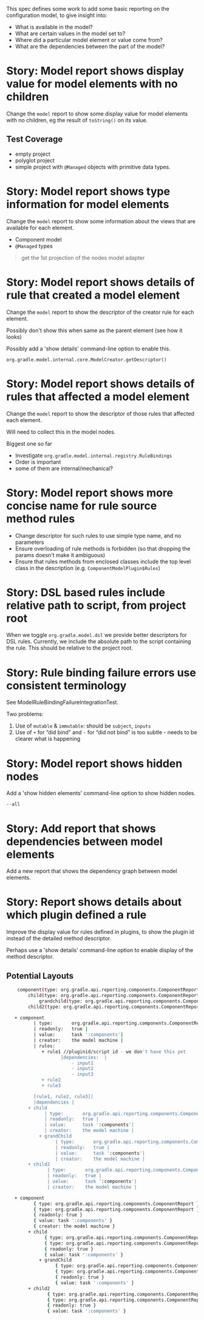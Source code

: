 This spec defines some work to add some basic reporting on the configuration model, to give insight into:

- What is available in the model?
- What are certain values in the model set to?
- Where did a particular model element or value come from?
- What are the dependencies between the part of the model?

# Story: Model report shows display value for model elements with no children

Change the `model` report to show some display value for model elements with no children, eg the result of
`toString()` on its value.

## Test Coverage
- empty project
- polyglot project
- simple project with `@Managed` objects with primitive data types.

# Story: Model report shows type information for model elements


Change the `model` report to show some information about the views that are available for each element.

- Component model
- `@Managed` types

> get the 1st projection of the nodes model adapter

# Story: Model report shows details of rule that created a model element

Change the `model` report to show the descriptor of the creator rule for each element.

Possibly don't show this when same as the parent element (see how it looks)

Possibly add a 'show details' command-line option to enable this.


`org.gradle.model.internal.core.ModelCreator.getDescriptor()`


# Story: Model report shows details of rules that affected a model element

Change the `model` report to show the descriptor of those rules that affected each element.

Will need to collect this in the model nodes.

Biggest one so far
- Investigate `org.gradle.model.internal.registry.RuleBindings`
- Order is important
- some of them are internal/mechanical?

# Story: Model report shows more concise name for rule source method rules

- Change descriptor for such rules to use simple type name, and no parameters
- Ensure overloading of rule methods is forbidden (so that dropping the params doesn't make it ambiguous)
- Ensure that rules methods from enclosed classes include the top level class in the description (e.g. `ComponentModelPlugin$Rules`)

# Story: DSL based rules include relative path to script, from project root

When we toggle `org.gradle.model.dsl` we provide better descriptors for DSL rules.
Currently, we include the absolute path to the script containing the rule.
This should be relative to the project root.

# Story: Rule binding failure errors use consistent terminology

See ModelRuleBindingFailureIntegrationTest.

Two problems:

1. Use of `mutable` & `immutable`: should be `subject`, `inputs`
1. Use of `+` for “did bind” and `-` for “did not bind” is too subtle - needs to be clearer what is happening

# Story: Model report shows hidden nodes

Add a 'show hidden elements' command-line option to show hidden nodes.

`--all`


# Story: Add report that shows dependencies between model elements

Add a new report that shows the dependency graph between model elements.

# Story: Report shows details about which plugin defined a rule

Improve the display value for rules defined in plugins, to show the plugin id instead of the detailed
method descriptor.

Perhaps use a 'show details' command-line option to enable display of the method descriptor.

## Potential Layouts

```bash
    component(type: org.gradle.api.reporting.components.ComponentReport, readonly:true, value: task ':components')
        child(type: org.gradle.api.reporting.components.ComponentReport, readonly:true, value: task ':components')
            grandchild(type: org.gradle.api.reporting.components.ComponentReport, readonly:true, value: task ':components')
        child2(type: org.gradle.api.reporting.components.ComponentReport, readonly:true, value: task ':components')
```

```bash
   + component
          | type:       org.gradle.api.reporting.components.ComponentReport |
          | readonly:   true |
          | value:      task ':components'|
          | creator:    the model machine |
          | rules:
             + rule1 //pluginid/script id - we don't have this yet
                    |dependencies:  |
                        - input1
                        - input2
                        - input3
             + rule2
             + rule3

          [rule1, rule2, rule3]|
          |dependencies |
        + child
              | type:       org.gradle.api.reporting.components.ComponentReport |
              | readonly:   true |
              | value:      task ':components'|
              | creator:    the model machine |
            + grandChild
                  | type:       org.gradle.api.reporting.components.ComponentReport |
                  | readonly:   true |
                  | value:      task ':components'|
                  | creator:    the model machine |
        + child2
               | type:       org.gradle.api.reporting.components.ComponentReport |
               | readonly:   true |
               | value:      task ':components'|
               | creator:    the model machine |
```



```bash
   + component
          { type: org.gradle.api.reporting.components.ComponentReport }
          { type: org.gradle.api.reporting.components.ComponentReport }
          { readonly: true }
          { value: task ':components' }
          { creator: the model machine }
        + child
              { type: org.gradle.api.reporting.components.ComponentReport }
              { type: org.gradle.api.reporting.components.ComponentReport }
              { readonly: true }
              { value: task ':components' }
            + grandChild
                  { type: org.gradle.api.reporting.components.ComponentReport }
                  { type: org.gradle.api.reporting.components.ComponentReport }
                  { readonly: true }
                  { value: task ':components' }
        + child2
               { type: org.gradle.api.reporting.components.ComponentReport }
               { type: org.gradle.api.reporting.components.ComponentReport }
               { readonly: true }
               { value: task ':components' }
```
